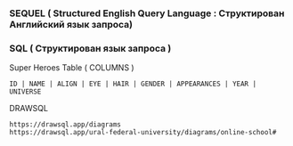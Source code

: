 ### SEQUEL ( Structured English Query Language : Структирован Английский язык запроса) 
### SQL    ( Структирован язык запроса )

Super Heroes Table  ( COLUMNS )
```
ID | NAME | ALIGN | EYE | HAIR | GENDER | APPEARANCES | YEAR | UNIVERSE
```



DRAWSQL
```
https://drawsql.app/diagrams
https://drawsql.app/ural-federal-university/diagrams/online-school#
```